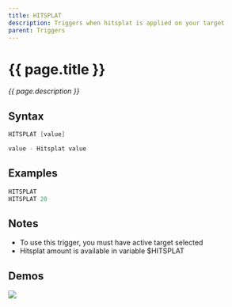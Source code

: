 ```yaml
---
title: HITSPLAT
description: Triggers when hitsplat is applied on your target
parent: Triggers
---
```


# {{ page.title }}

_{{ page.description }}_

## Syntax

```java
HITSPLAT [value] 

value - Hitsplat value
```

## Examples

```java
HITSPLAT
HITSPLAT 20
```

## Notes

- To use this trigger, you must have active target selected
- Hitsplat amount is available in variable $HITSPLAT

## Demos

![](https://1.imgur.com/7zBXxOt.gif)

